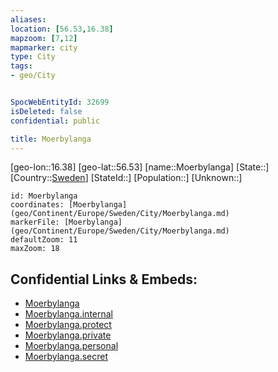 ```yaml
---
aliases: 
location: [56.53,16.38]
mapzoom: [7,12] 
mapmarker: city 
type: City
tags:
- geo/City


SpocWebEntityId: 32699
isDeleted: false
confidential: public

title: Moerbylanga
---
```

[geo-lon::16.38]
[geo-lat::56.53]
[name::Moerbylanga]
[State::]
[Country::[Sweden](geo/Continent/Europe/Sweden.md)]
[StateId::]
[Population::]
[Unknown::]


```leaflet
id: Moerbylanga
coordinates: [Moerbylanga](geo/Continent/Europe/Sweden/City/Moerbylanga.md)
markerFile: [Moerbylanga](geo/Continent/Europe/Sweden/City/Moerbylanga.md)
defaultZoom: 11 
maxZoom: 18
```


## Confidential Links & Embeds: 
- [Moerbylanga](../../../../../../_public/geo/Continent/Europe/Sweden/City/Moerbylanga.md) 
- [Moerbylanga.internal](../../../../../../_internal/geo/Continent/Europe/Sweden/City/Moerbylanga.internal.md) 
- [Moerbylanga.protect](../../../../../../_protect/geo/Continent/Europe/Sweden/City/Moerbylanga.protect.md) 
- [Moerbylanga.private](../../../../../../_private/geo/Continent/Europe/Sweden/City/Moerbylanga.private.md) 
- [Moerbylanga.personal](../../../../../../_personal/geo/Continent/Europe/Sweden/City/Moerbylanga.personal.md) 
- [Moerbylanga.secret](../../../../../../_secret/geo/Continent/Europe/Sweden/City/Moerbylanga.secret.md) 
